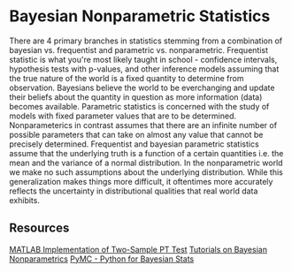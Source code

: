 # Bayesian Nonparametric Statistics
There are 4 primary branches in statistics stemming from a combination of bayesian vs. frequentist and parametric vs. nonparametric. Frequentist statistic is what you're most likely taught in school - confidence intervals, hypothesis tests with p-values, and other inference models assuming that the true nature of the world is a fixed quantity to determine from observation. Bayesians believe the world to be everchanging and update their beliefs about the quantity in question as more information (data) becomes available. Parametric statistics is concerned with the study of models with fixed parameter values that are to be determined. Nonparameterics in contrast assumes that there are an infinite number of possible parameters that can take on almost any value that cannot be precisely determined. Frequentist and bayesian parametric statistics assume that the underlying truth is a function of a certain quantities i.e. the mean and the variance of a normal distribution. In the nonparametric world we make no such assumptions about the underlying distribution. While this generalization makes things more difficult, it oftentimes more accurately reflects the uncertainty in distributional qualities that real world data exhibits. 

## Resources 
[MATLAB Implementation of Two-Sample PT Test](https://www.stats.ox.ac.uk/~caron/code/polyatreetest/index.html)
[Tutorials on Bayesian Nonparametrics](http://www.gatsby.ucl.ac.uk/~porbanz/npb-tutorial.html)
[PyMC - Python for Bayesian Stats](https://docs.pymc.io/en/latest/index.html)